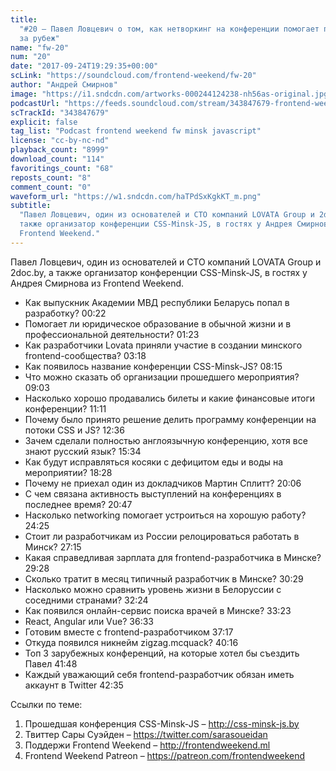```yaml
---
title:
  "#20 – Павел Ловцевич о том, как нетворкинг на конференции помогает переехать
  за рубеж"
name: "fw-20"
num: "20"
date: "2017-09-24T19:29:35+00:00"
scLink: "https://soundcloud.com/frontend-weekend/fw-20"
author: "Андрей Смирнов"
image: "https://i1.sndcdn.com/artworks-000244124238-nh56as-original.jpg"
podcastUrl: "https://feeds.soundcloud.com/stream/343847679-frontend-weekend-fw-20.m4a"
scTrackId: "343847679"
explicit: false
tag_list: "Podcast frontend weekend fw minsk javascript"
license: "cc-by-nc-nd"
playback_count: "8999"
download_count: "114"
favoritings_count: "68"
reposts_count: "8"
comment_count: "0"
waveform_url: "https://w1.sndcdn.com/haTPdSxKgkKT_m.png"
subtitle:
  "Павел Ловцевич, один из основателей и CTO компаний LOVATA Group и 2doc.by, а
  также организатор конференции CSS-Minsk-JS, в гостях у Андрея Смирнова из
  Frontend Weekend."
---
```


Павел Ловцевич, один из основателей и CTO компаний LOVATA Group и 2doc.by, а
также организатор конференции CSS-Minsk-JS, в гостях у Андрея Смирнова из
Frontend Weekend.

- Как выпускник Академии МВД республики Беларусь попал в разработку?
  <timecode sec="22">00:22</timecode>
- Помогает ли юридическое образование в обычной жизни и в профессиональной
  деятельности? <timecode sec="83">01:23</timecode>
- Как разработчики Lovata приняли участие в создании минского
  frontend-сообщества? <timecode sec="198">03:18</timecode>
- Как появилось название конференции CSS-Minsk-JS?
  <timecode sec="495">08:15</timecode>
- Что можно сказать об организации прошедшего мероприятия?
  <timecode sec="543">09:03</timecode>
- Насколько хорошо продавались билеты и какие финансовые итоги конференции?
  <timecode sec="671">11:11</timecode>
- Почему было принято решение делить программу конференции на потоки CSS и JS?
  <timecode sec="756">12:36</timecode>
- Зачем сделали полностью англоязычную конференцию, хотя все знают русский язык?
  <timecode sec="934">15:34</timecode>
- Как будут исправляться косяки с дефицитом еды и воды на мероприятии?
  <timecode sec="1108">18:28</timecode>
- Почему не приехал один из докладчиков Мартин Сплитт?
  <timecode sec="1206">20:06</timecode>
- С чем связана активность выступлений на конференциях в последнее время?
  <timecode sec="1247">20:47</timecode>
- Насколько networking помогает устроиться на хорошую работу?
  <timecode sec="1465">24:25</timecode>
- Стоит ли разработчикам из России релоцироваться работать в Минск?
  <timecode sec="1635">27:15</timecode>
- Какая справедливая зарплата для frontend-разработчика в Минске?
  <timecode sec="1768">29:28</timecode>
- Сколько тратит в месяц типичный разработчик в Минске?
  <timecode sec="1829">30:29</timecode>
- Насколько можно сравнить уровень жизни в Белоруссии с соседними странами?
  <timecode sec="1944">32:24</timecode>
- Как появился онлайн-сервис поиска врачей в Минске?
  <timecode sec="2003">33:23</timecode>
- React, Angular или Vue? <timecode sec="2193">36:33</timecode>
- Готовим вместе с frontend-разработчиком <timecode sec="2237">37:17</timecode>
- Откуда появился никнейм zigzag.mcquack? <timecode sec="2416">40:16</timecode>
- Топ 3 зарубежных конференций, на которые хотел бы съездить Павел
  <timecode sec="2508">41:48</timecode>
- Каждый уважающий себя frontend-разработчик обязан иметь аккаунт в Twitter
  <timecode sec="2555">42:35</timecode>

Ссылки по теме:

1. Прошедшая конференция CSS-Minsk-JS – <http://css-minsk-js.by>
2. Твиттер Сары Суэйден – <https://twitter.com/sarasoueidan>
3. Поддержи Frontend Weekend – <http://frontendweekend.ml>
4. Frontend Weekend Patreon – <https://patreon.com/frontendweekend>
